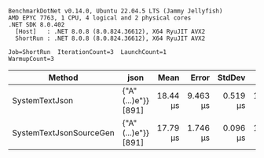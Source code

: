 ```

BenchmarkDotNet v0.14.0, Ubuntu 22.04.5 LTS (Jammy Jellyfish)
AMD EPYC 7763, 1 CPU, 4 logical and 2 physical cores
.NET SDK 8.0.402
  [Host]   : .NET 8.0.8 (8.0.824.36612), X64 RyuJIT AVX2
  ShortRun : .NET 8.0.8 (8.0.824.36612), X64 RyuJIT AVX2

Job=ShortRun  IterationCount=3  LaunchCount=1  
WarmupCount=3  

```
| Method                  | json                | Mean     | Error    | StdDev   | Min      | Max      | Gen0   | Allocated |
|------------------------ |-------------------- |---------:|---------:|---------:|---------:|---------:|-------:|----------:|
| SystemTextJson          | {&quot;A&quot;(...)e&quot;}} [891] | 18.44 μs | 9.463 μs | 0.519 μs | 18.14 μs | 19.04 μs | 0.0305 |   3.19 KB |
| SystemTextJsonSourceGen | {&quot;A&quot;(...)e&quot;}} [891] | 17.79 μs | 1.746 μs | 0.096 μs | 17.70 μs | 17.89 μs | 0.0305 |   3.19 KB |
